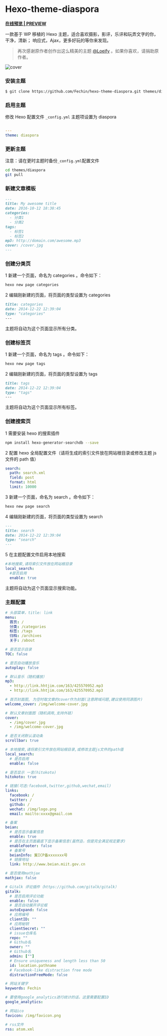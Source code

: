 # Hexo-theme-diaspora

**[在线预览 | PREVIEW ](http://fech.in)**

一款基于 WP 移植的 Hexo 主题，适合喜欢摄影，影评，乐评和玩弄文字的你，干净，清新； 响应式，Ajax，更多好玩的等你来发现。

> 再次感谢原作者创作出这么精美的主题 [@Loeify](https://github.com/LoeiFy/Diaspora) 。如果你喜欢，请捐助原作者。

![cover](https://fech.in/static/images/Diaspora.jpg)

### 安装主题

```bash
$ git clone https://github.com/Fechin/hexo-theme-diaspora.git themes/diaspora
```

### 启用主题

修改 Hexo 配置文件 `_config.yml` 主题项设置为 diaspora

```yaml

---
theme: diaspora
```

### 更新主题

注意：请在更时主题时备份`_config.yml`配置文件

```bash
cd themes/diaspora
git pull
```

### 新建文章模板

```markdown
---
title: My awesome title
date: 2016-10-12 18:38:45
categories:
  - 分类1
  - 分类2
tags:
  - 标签1
  - 标签2
mp3: http://domain.com/awesome.mp3
cover: /cover.jpg
---
```

### 创建分类页

1 新建一个页面，命名为 categories 。命令如下：

```md
hexo new page categories
```

2 编辑刚新建的页面，将页面的类型设置为 categories

```md
title: categories
date: 2014-12-22 12:39:04
type: "categories"
---
```

主题将自动为这个页面显示所有分类。

### 创建标签页

1 新建一个页面，命名为 tags 。命令如下：

```cmd
hexo new page tags
```

2 编辑刚新建的页面，将页面的类型设置为 tags

```md
title: tags
date: 2014-12-22 12:39:04
type: "tags"
---
```

主题将自动为这个页面显示所有标签。

### 创建搜索页

1 需要安装 hexo 的搜索插件

```sh
npm install hexo-generator-searchdb --save
```

2 配置 hexo 全局配置文件（请将生成的索引文件放在网站根目录或修改主题 js 文件的 path 值）

```yml
search:
  path: search.xml
  field: post
  format: html
  limit: 10000
```

3 新建一个页面，命名为 search 。命令如下：

```cmd
hexo new page search
```

4 编辑刚新建的页面，将页面的类型设置为 search

```md
---
title: search
date: 2014-12-22 12:39:04
type: "search"
---
```

5 在主题配置文件启用本地搜索

```yml
#本地搜索,请将索引文件放在网站根目录
local_search:
  #是否启用
  enable: true
```

主题将自动为这个页面显示搜索功能。

### 主题配置

```yml
# 头部菜单，title: link
menu:
  首页: /
  分类: /categories
  标签: /tags
  归档: /archives
  关于: /about

# 是否显示目录
TOC: false

# 是否自动播放音乐
autoplay: false

# 默认音乐（随机播放）
mp3:
  - http://link.hhtjim.com/163/425570952.mp3
  - http://link.hhtjim.com/163/425570952.mp3

# 首页封面图, 为空时取文章的cover作为封面(注意跨域问题,建议使用同源图片)
welcome_cover: /img/welcome-cover.jpg

# 默认文章封面图（随机调用,支持外链）
cover:
  - /img/cover.jpg
  - /img/welcome-cover.jpg

# 是否关闭默认滚动条
scrollbar: true

# 本地搜索,请将索引文件放在网站根目录,或修改主题js文件的path值
local_search:
  # 是否启用
  enable: false

# 是否显示 一言(hitokoto)
hitokoto: true

# 链接(可选:facebook,twitter,github,wechat,email)
links:
  facebook: /
  twitter: /
  github: /
  wechat: /img/logo.png
  email: mailto:xxxx@gmail.com

# 备案
beian:
  # 是否显示备案信息
  enable: true
  # 是否在主页面最底下显示备案信息(虽然丑，但是完全满足规定要求)
  enableFooter: false
  # 备案号
  beianInfo: 冀ICP备xxxxxxx号
  # 链接地址
  link: http://www.beian.miit.gov.cn

# 是否使用mathjax
mathjax: false

# Gitalk 评论插件（https://github.com/gitalk/gitalk）
gitalk:
  # 是否启用评论功能
  enable: false
  # 是否自动展开评论框
  autoExpand: false
  # 应用编号
  clientID: ""
  # 应用秘钥
  clientSecret: ""
  # issue仓库名
  repo: ""
  # Github名
  owner: ""
  # Github名
  admin: [""]
  # Ensure uniqueness and length less than 50
  id: location.pathname
  # Facebook-like distraction free mode
  distractionFreeMode: false

# 网站关键字
keywords: Fechin

# 要使用google_analytics进行统计的话，这里需要配置ID
google_analytics:

# 网站ico
favicon: /img/favicon.png

# rss文件
rss: atom.xml
```
